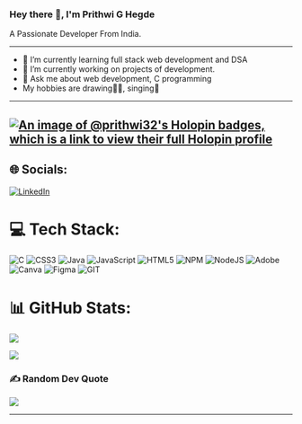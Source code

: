    ### Hey there 👋, I'm Prithwi G Hegde

   A Passionate Developer From India.

 ---
 
- 🌱 I’m currently learning full stack web development and DSA
- 🔭 I’m currently working on projects of development.
- 💬 Ask me about web development, C programming
- My hobbies are drawing👩‍🎨, singing🎤 

 ---

[![An image of @prithwi32's Holopin badges, which is a link to view their full Holopin profile](https://holopin.me/prithwi32)](https://holopin.io/@prithwi32)
 ---
 
## 🌐 Socials:
[![LinkedIn](https://img.shields.io/badge/LinkedIn-%230077B5.svg?logo=linkedin&logoColor=white)](https://linkedin.com/in/https://www.linkedin.com/in/prithwi-hegde) 

# 💻 Tech Stack:
![C](https://img.shields.io/badge/c-%2300599C.svg?style=for-the-badge&logo=c&logoColor=white) ![CSS3](https://img.shields.io/badge/css3-%231572B6.svg?style=for-the-badge&logo=css3&logoColor=white) ![Java](https://img.shields.io/badge/java-%23ED8B00.svg?style=for-the-badge&logo=openjdk&logoColor=white) ![JavaScript](https://img.shields.io/badge/javascript-%23323330.svg?style=for-the-badge&logo=javascript&logoColor=%23F7DF1E) ![HTML5](https://img.shields.io/badge/html5-%23E34F26.svg?style=for-the-badge&logo=html5&logoColor=white) ![NPM](https://img.shields.io/badge/NPM-%23CB3837.svg?style=for-the-badge&logo=npm&logoColor=white) ![NodeJS](https://img.shields.io/badge/node.js-6DA55F?style=for-the-badge&logo=node.js&logoColor=white) ![Adobe](https://img.shields.io/badge/adobe-%23FF0000.svg?style=for-the-badge&logo=adobe&logoColor=white) ![Canva](https://img.shields.io/badge/Canva-%2300C4CC.svg?style=for-the-badge&logo=Canva&logoColor=white) ![Figma](https://img.shields.io/badge/figma-%23F24E1E.svg?style=for-the-badge&logo=figma&logoColor=white) ![GIT](https://img.shields.io/badge/Git-fc6d26?style=for-the-badge&logo=git&logoColor=white)


# 📊 GitHub Stats:

![](https://github-readme-streak-stats.herokuapp.com/?user=Prithwi32&theme=dark&hide_border=true)<br/>

![](https://github-readme-stats.vercel.app/api/top-langs/?username=Prithwi32&theme=dark&hide_border=true&include_all_commits=true&count_private=true&layout=compact)

### ✍️ Random Dev Quote
![](https://quotes-github-readme.vercel.app/api?type=horizontal&theme=radical)

---

<!--
**Prithwi32/Prithwi32** is a ✨ _special_ ✨ repository because its `README.md` (this file) appears on your GitHub profile.

Here are some ideas to get you started:

- 🔭 I’m currently working on ...
- 🌱 I’m currently learning ...
- 👯 I’m looking to collaborate on ...
- 🤔 I’m looking for help with ...
- 💬 Ask me about ...
- 📫 How to reach me: ...
- 😄 Pronouns: ...
- ⚡ Fun fact: ...

![](https://github-readme-stats.vercel.app/api?username=Prithwi32&theme=dark&hide_border=true&include_all_commits=true&count_private=true)<br/>


### 🔝 Top Contributed Repo
![](https://github-contributor-stats.vercel.app/api?username=Prithwi32&limit=5&theme=gruvbox&combine_all_yearly_contributions=true)

<!-- Proudly created with GPRM ( https://gprm.itsvg.in ) -->




